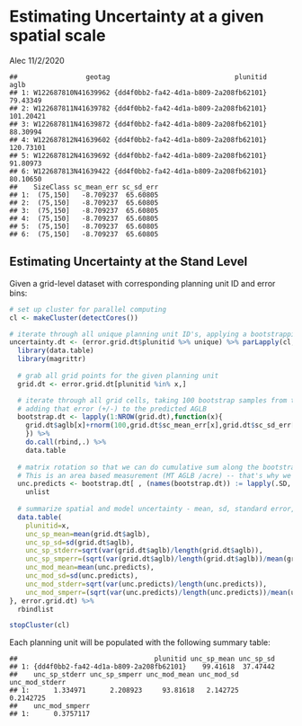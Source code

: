 Estimating Uncertainty at a given spatial scale
================
Alec
11/2/2020

    ##                 geotag                               plunitid      aglb
    ## 1: W122687810N41639962 {dd4f0bb2-fa42-4d1a-b809-2a208fb62101}  79.43349
    ## 2: W122687811N41639782 {dd4f0bb2-fa42-4d1a-b809-2a208fb62101} 101.20421
    ## 3: W122687811N41639872 {dd4f0bb2-fa42-4d1a-b809-2a208fb62101}  88.30994
    ## 4: W122687812N41639602 {dd4f0bb2-fa42-4d1a-b809-2a208fb62101} 120.73101
    ## 5: W122687812N41639692 {dd4f0bb2-fa42-4d1a-b809-2a208fb62101}  91.80973
    ## 6: W122687813N41639422 {dd4f0bb2-fa42-4d1a-b809-2a208fb62101}  80.10650
    ##    SizeClass sc_mean_err sc_sd_err
    ## 1:  (75,150]   -8.709237  65.60805
    ## 2:  (75,150]   -8.709237  65.60805
    ## 3:  (75,150]   -8.709237  65.60805
    ## 4:  (75,150]   -8.709237  65.60805
    ## 5:  (75,150]   -8.709237  65.60805
    ## 6:  (75,150]   -8.709237  65.60805

## Estimating Uncertainty at the Stand Level

Given a grid-level dataset with corresponding planning unit ID and error
bins:

``` r
# set up cluster for parallel computing
cl <- makeCluster(detectCores())

# iterate through all unique planning unit ID's, applying a bootstrapping function
uncertainty.dt <- (error.grid.dt$plunitid %>% unique) %>% parLapply(cl, ., function(x, error.grid.dt){
  library(data.table)
  library(magrittr)
  
  # grab all grid points for the given planning unit
  grid.dt <- error.grid.dt[plunitid %in% x,]

  # iterate through all grid cells, taking 100 bootstrap samples from their corresponding error distribution
  # adding that error (+/-) to the predicted AGLB
  bootstrap.dt <- lapply(1:NROW(grid.dt),function(x){
    grid.dt$aglb[x]+rnorm(100,grid.dt$sc_mean_err[x],grid.dt$sc_sd_err[x])
    }) %>%
    do.call(rbind,.) %>%
    data.table
  
  # matrix rotation so that we can do cumulative sum along the bootstrap columns
  # This is an area based measurement (MT AGLB /acre) -- that's why we take the mean
  unc.predicts <- bootstrap.dt[ , (names(bootstrap.dt)) := lapply(.SD, function(x){mean(x)}), .SDcols = names(bootstrap.dt)][1,] %>%
    unlist
  
  # summarize spatial and model uncertainty - mean, sd, standard error, sampling error
  data.table(
    plunitid=x,
    unc_sp_mean=mean(grid.dt$aglb),
    unc_sp_sd=sd(grid.dt$aglb),
    unc_sp_stderr=sqrt(var(grid.dt$aglb)/length(grid.dt$aglb)),
    unc_sp_smperr=(sqrt(var(grid.dt$aglb)/length(grid.dt$aglb))/mean(grid.dt$aglb))*100*1.645,
    unc_mod_mean=mean(unc.predicts),
    unc_mod_sd=sd(unc.predicts),
    unc_mod_stderr=sqrt(var(unc.predicts)/length(unc.predicts)),
    unc_mod_smperr=(sqrt(var(unc.predicts)/length(unc.predicts))/mean(unc.predicts))*100*1.645)
}, error.grid.dt) %>%
  rbindlist

stopCluster(cl)
```

Each planning unit will be populated with the following summary table:

    ##                                  plunitid unc_sp_mean unc_sp_sd
    ## 1: {dd4f0bb2-fa42-4d1a-b809-2a208fb62101}    99.41618  37.47442
    ##    unc_sp_stderr unc_sp_smperr unc_mod_mean unc_mod_sd unc_mod_stderr
    ## 1:      1.334971      2.208923     93.81618   2.142725      0.2142725
    ##    unc_mod_smperr
    ## 1:      0.3757117
